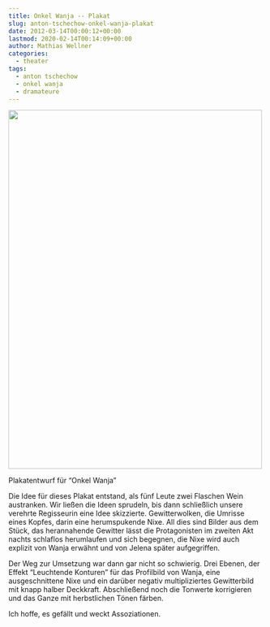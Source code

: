 ```yaml
---
title: Onkel Wanja -- Plakat
slug: anton-tschechow-onkel-wanja-plakat
date: 2012-03-14T00:00:12+00:00
lastmod: 2020-02-14T00:14:09+00:00
author: Mathias Wellner
categories:
  - theater
tags:
  - anton tschechow
  - onkel wanja
  - dramateure
---
```

<div style="width: 510px" class="wp-caption aligncenter">
  <img src="https://lh4.googleusercontent.com/-qeSHV-LBjUQ/T1_BV-5FJxI/AAAAAAAAAV4/U27ynAGVT_Y/s800/plakat.jpg" height="707" width="500" />
  
  <p class="wp-caption-text">
    Plakatentwurf für &#8220;Onkel Wanja&#8221;<br />
  </p>
</div>

Die Idee für dieses Plakat entstand, als fünf Leute zwei Flaschen Wein austranken. Wir ließen die Ideen sprudeln, bis dann schließlich unsere verehrte Regisseurin eine Idee skizzierte. Gewitterwolken, die Umrisse eines Kopfes, darin eine herumspukende Nixe. All dies sind Bilder aus dem Stück, das herannahende Gewitter lässt die Protagonisten im zweiten Akt nachts schlaflos herumlaufen und sich begegnen, die Nixe wird auch explizit von Wanja erwähnt und von Jelena später aufgegriffen. 

Der Weg zur Umsetzung war dann gar nicht so schwierig. Drei Ebenen, der Effekt &#8220;Leuchtende Konturen&#8221; für das Profilbild von Wanja, eine ausgeschnittene Nixe und ein darüber negativ multipliziertes Gewitterbild mit knapp halber Deckkraft. Abschließend noch die Tonwerte korrigieren und das Ganze mit herbstlichen Tönen färben. 

Ich hoffe, es gefällt und weckt Assoziationen.